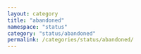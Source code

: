 ```yaml
---
layout: category
title: "abandoned"
namespace: "status"
category: "status/abandoned"
permalink: /categories/status/abandoned/
---
```

